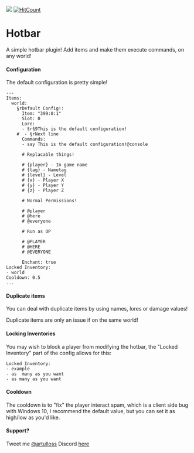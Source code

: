 [![](https://poggit.pmmp.io/shield.state/Hotbar)](https://poggit.pmmp.io/p/Hotbar)
[![HitCount](http://hits.dwyl.io/artulloss/Hotbar.svg)](http://hits.dwyl.io/artulloss/Hotbar)
# Hotbar
A simple hotbar plugin! Add items and make them execute commands, on any world!
#### Configuration

The default configuration is pretty simple!
```
---
Items:
  world:
    §rDefault Config!:
      Item: "399:0:1"
      Slot: 0
      Lore:
      - §r§9This is the default configuration!
    #  - §rNext line
      Commands:
      - say This is the default configuration!@console
      
      # Replacable things!
      
      # {player} - In game name
      # {tag} - Nametag
      # {level} - Level
      # {x} - Player X
      # {y} - Player Y
      # {z} - Player Z
      
      # Normal Permissions!
      
      # @player
      # @here
      # @everyone
      
      # Run as OP
      
      # @PLAYER
      # @HERE
      # @EVERYONE
      
      Enchant: true
Locked Inventory:
- world
Cooldown: 0.5
...

```



#### Duplicate items

You can deal with duplicate items by using names, lores or damage values!

Duplicate items are only an issue if on the same world!


#### Locking Inventories

You may wish to block a player from modifying the hotbar, the "Locked Inventory" part of the config allows for this:

```
Locked Inventory:
- example
- as  many as you want
- as many as you want
```

#### Cooldown
The cooldown is to "fix" the player interact spam, which is a client side bug with Windows 10, I recommend the default value, but you can set it as high/low as you'd like.

#### Support?
Tweet me [@artulloss](https://twitter.com/artulloss)
Discord [here](https://discord.versai.pro)
